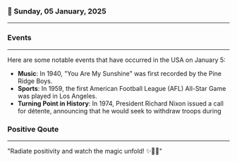 ### 📅 Sunday, 05 January, 2025
------
### Events
------
Here are some notable events that have occurred in the USA on January 5:

- **Music**: In 1940, "You Are My Sunshine" was first recorded by the Pine Ridge Boys.
- **Sports**: In 1959, the first American Football League (AFL) All-Star Game was played in Los Angeles.
- **Turning Point in History**: In 1974, President Richard Nixon issued a call for détente, announcing that he would seek to withdraw troops during
### Positive Qoute
------
"Radiate positivity and watch the magic unfold! ✨🌈💖"
